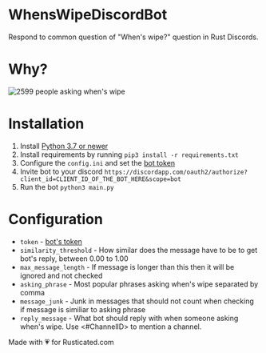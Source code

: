 # WhensWipeDiscordBot
Respond to common question of "When's wipe?" question in Rust Discords.

# Why?
![2599 people asking when's wipe](https://i.imgur.com/F05YoIJ.png)

# Installation
1. Install [Python 3.7 or newer](https://www.python.org/downloads/)
1. Install requirements by running `pip3 install -r requirements.txt`
1. Configure the `config.ini` and set the [bot token](https://discordapp.com/developers/applications)
1. Invite bot to your discord `https://discordapp.com/oauth2/authorize?client_id=CLIENT_ID_OF_THE_BOT_HERE&scope=bot`
1. Run the bot `python3 main.py`


# Configuration
* `token` - [bot's token](https://discordapp.com/developers/applications)
* `similarity_threshold` - How similar does the message have to be to get bot's reply, between 0.00 to 1.00
* `max_message_length` - If message is longer than this then it will be ignored and not checked
* `asking_phrase` - Most popular phrases asking when's wipe separated by comma
* `message_junk` - Junk in messages that should not count when checking if message is similiar to asking phrase
* `reply_message` - What bot should reply with when someone asking when's wipe. Use <#ChannelID> to mention a channel.


Made with :heartpulse: for Rusticated.com
